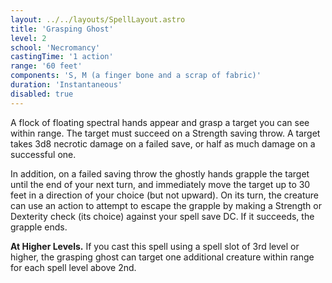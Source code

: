 ```yaml
---
layout: ../../layouts/SpellLayout.astro
title: 'Grasping Ghost'
level: 2
school: 'Necromancy'
castingTime: '1 action'
range: '60 feet'
components: 'S, M (a finger bone and a scrap of fabric)'
duration: 'Instantaneous'
disabled: true
---
```


A flock of floating spectral hands appear and grasp a target you can see within range. The target must succeed on a Strength saving throw. A target takes 3d8 necrotic damage on a failed save, or half as much damage on a successful one.

In addition, on a failed saving throw the ghostly hands grapple the target until the end of your next turn, and immediately move the target up to 30 feet in a direction of your choice (but not upward). On its turn, the creature can use an action to attempt to escape the grapple by making a Strength or Dexterity check (its choice) against your spell save DC. If it succeeds, the grapple ends.

**At Higher Levels.** If you cast this spell using a spell slot of 3rd level or higher, the grasping ghost can target one additional creature within range for each spell level above 2nd.